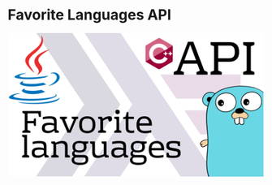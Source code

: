 # Favorite Languages API

![Favorite languages API](https://raw.githubusercontent.com/biraneves/languages-api/main/src/main/resources/img/api-favorite-languages.png)
